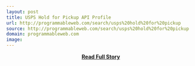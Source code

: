 ```yaml
---
layout: post
title: USPS Hold for Pickup API Profile
url: http://programmableweb.com/search/usps%20hold%20for%20pickup
source: http://programmableweb.com/search/usps%20hold%20for%20pickup
domain: programmableweb.com
image: 
---
```


<p></p>
<center><p><a href="http://programmableweb.com/search/usps%20hold%20for%20pickup" style='padding:25px; font-sze:18px; font-weight: bold;'>Read Full Story</a></p></center>
